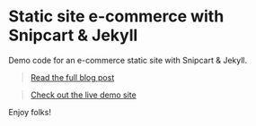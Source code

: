 # Static site e-commerce with Snipcart & Jekyll

Demo code for an e-commerce static site with Snipcart & Jekyll.

> [Read the full blog post](https://snipcart.com/blog/static-site-e-commerce-part-2-integrating-snipcart-with-jekyll)

> [Check out the live demo site](http://snipcart.github.io/flashfood/)

Enjoy folks!
